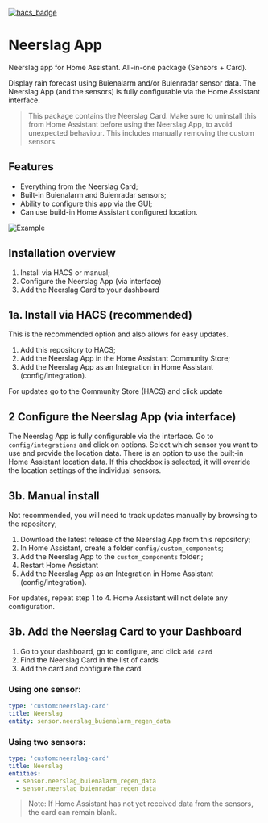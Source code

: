 [![hacs_badge](https://img.shields.io/badge/HACS-Custom-orange.svg)](https://github.com/custom-components/hacs)
# Neerslag App
Neerslag app for Home Assistant. All-in-one package (Sensors + Card).

Display rain forecast using Buienalarm and/or Buienradar sensor data. The Neerslag App (and the sensors) is fully configurable via the Home Assistant interface. 

> This package contains the Neerslag Card. Make sure to uninstall this from Home Assistant before using the Neerslag App, to avoid unexpected behaviour. This includes manually removing the custom sensors.

## Features
* Everything from the Neerslag Card;
* Built-in Buienalarm and Buienradar sensors;
* Ability to configure this app via the GUI;
* Can use build-in Home Assistant configured location.

![Example](https://github.com/aex351/home-assistant-neerslag-app/raw/main/documentation/example.png)

## Installation overview
1) Install via HACS or manual;
2) Configure the Neerslag App (via interface)
2) Add the Neerslag Card to your dashboard

## 1a. Install via HACS (recommended)
This is the recommended option and also allows for easy updates.
1) Add this repository to HACS;
2) Add the Neerslag App in the Home Assistant Community Store;
3) Add the Neerslag App as an Integration in Home Assistant (config/integration).

For updates go to the Community Store (HACS) and click update

## 2 Configure the Neerslag App (via interface)
The Neerslag App is fully configurable via the interface. Go to `config/integrations` and click on options. Select which sensor you want to use and provide the location data. There is an option to use the built-in Home Assistant location data. If this checkbox is selected, it will override the location settings of the individual sensors.

## 3b. Manual install
Not recommended, you will need to track updates manually by browsing to the repository;
1) Download the latest release of the Neerslag App from this repository;
2) In Home Assistant, create a folder `config/custom_components`;
3) Add the Neerslag App to the `custom_components` folder.;
4) Restart Home Assistant
5) Add the Neerslag App as an Integration in Home Assistant (config/integration).

For updates, repeat step 1 to 4. Home Assistant will not delete any configuration.

## 3b. Add the Neerslag Card to your Dashboard
1) Go to your dashboard, go to configure, and click `add card`
2) Find the Neerslag Card in the list of cards
3) Add the card and configure the card.

### Using one sensor:
```yaml
type: 'custom:neerslag-card'
title: Neerslag
entity: sensor.neerslag_buienalarm_regen_data
```
### Using two sensors:
```yaml
type: 'custom:neerslag-card'
title: Neerslag
entities:
  - sensor.neerslag_buienalarm_regen_data
  - sensor.neerslag_buienradar_regen_data
  ```
> Note: If Home Assistant has not yet received data from the sensors, the card can remain blank.

